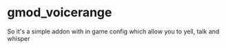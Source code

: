 # gmod_voicerange
So it's a simple addon with in game config which allow you to yell, talk and whisper
